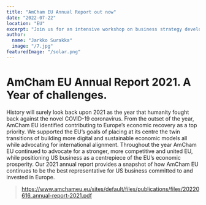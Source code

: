 ```yaml
---
title: "AmCham EU Annual Report out now"
date: "2022-07-22"
location: "EU"
excerpt: "Join us for an intensive workshop on business strategy development."
author:
  name: "Jarkko Surakka"
  image: "/7.jpg"
featuredImage: "/solar.png"
---
```



# AmCham EU Annual Report 2021. A Year of challenges.

History will surely look back upon 2021 as the year that humanity fought back against the novel COVID-19 coronavirus. From the outset of the year, AmCham EU identified contributing to Europe’s economic recovery as a top priority. We supported the EU’s goals of placing at its centre the twin transitions of building more digital and sustainable economic models all while advocating for international alignment. Throughout the year AmCham EU continued to advocate for a stronger, more competitive and united EU, while positioning US business as a centrepiece of the EU’s economic prosperity. Our 2021 annual report provides a snapshot of how AmCham EU continues to be the best representative for US business committed to and invested in Europe.




> https://www.amchameu.eu/sites/default/files/publications/files/20220616_annual-report-2021.pdf